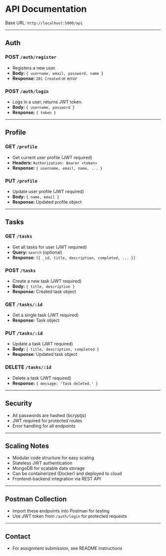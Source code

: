 # API Documentation

Base URL: `http://localhost:5000/api`

---

## Auth

### POST `/auth/register`
- Registers a new user.
- **Body:** `{ username, email, password, name }`
- **Response:** `201 Created` or error

### POST `/auth/login`
- Logs in a user, returns JWT token.
- **Body:** `{ username, password }`
- **Response:** `{ token }`

---

## Profile

### GET `/profile`
- Get current user profile (JWT required)
- **Headers:** `Authorization: Bearer <token>`
- **Response:** `{ username, email, name, ... }`

### PUT `/profile`
- Update user profile (JWT required)
- **Body:** `{ name, email }`
- **Response:** Updated profile object

---

## Tasks

### GET `/tasks`
- Get all tasks for user (JWT required)
- **Query:** `search` (optional)
- **Response:** `[{ _id, title, description, completed, ... }]`

### POST `/tasks`
- Create a new task (JWT required)
- **Body:** `{ title, description }`
- **Response:** Created task object

### GET `/tasks/:id`
- Get a single task (JWT required)
- **Response:** Task object

### PUT `/tasks/:id`
- Update a task (JWT required)
- **Body:** `{ title, description, completed }`
- **Response:** Updated task object

### DELETE `/tasks/:id`
- Delete a task (JWT required)
- **Response:** `{ message: 'Task deleted.' }`

---

## Security
- All passwords are hashed (bcryptjs)
- JWT required for protected routes
- Error handling for all endpoints

---

## Scaling Notes
- Modular code structure for easy scaling
- Stateless JWT authentication
- MongoDB for scalable data storage
- Can be containerized (Docker) and deployed to cloud
- Frontend-backend integration via REST API

---

## Postman Collection
- Import these endpoints into Postman for testing
- Use JWT token from `/auth/login` for protected requests

---

## Contact
- For assignment submission, see README instructions
